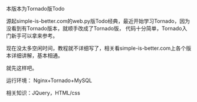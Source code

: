 本版本为Tornado版Todo

源起simple-is-better.com的web.py版Todo经典，最近开始学习Tornado，因为没看到有Tornado版本，就顺手改成了Tornado版，
代码十分简单，Tornado入门新手可以拿来参考。

现在没太多空闲时间，教程就不详细写了，相关看simple-is-better.com上各个版本详细讲解，基本相通。

就先这样吧。

运行环境：
Nginx+Tornado+MySQL

相关知识：JQuery，HTML/css